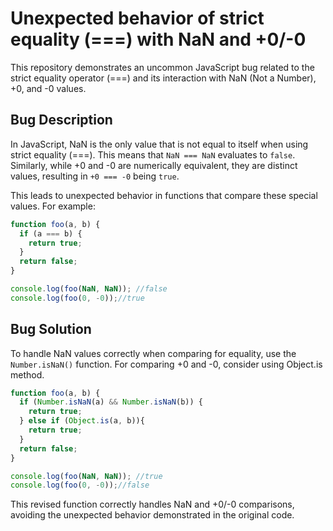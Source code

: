 # Unexpected behavior of strict equality (===) with NaN and +0/-0

This repository demonstrates an uncommon JavaScript bug related to the strict equality operator (===) and its interaction with NaN (Not a Number), +0, and -0 values.

## Bug Description
In JavaScript, NaN is the only value that is not equal to itself when using strict equality (===). This means that `NaN === NaN` evaluates to `false`. Similarly, while +0 and -0 are numerically equivalent, they are distinct values, resulting in `+0 === -0` being `true`.

This leads to unexpected behavior in functions that compare these special values. For example:

```javascript
function foo(a, b) {
  if (a === b) {
    return true; 
  }
  return false;
}

console.log(foo(NaN, NaN)); //false
console.log(foo(0, -0));//true
```

## Bug Solution
To handle NaN values correctly when comparing for equality, use the `Number.isNaN()` function.  For comparing +0 and -0, consider using Object.is method.

```javascript
function foo(a, b) {
  if (Number.isNaN(a) && Number.isNaN(b)) {
    return true; 
  } else if (Object.is(a, b)){
    return true;
  }
  return false;
}

console.log(foo(NaN, NaN)); //true
console.log(foo(0, -0));//false
```

This revised function correctly handles NaN and +0/-0 comparisons, avoiding the unexpected behavior demonstrated in the original code.